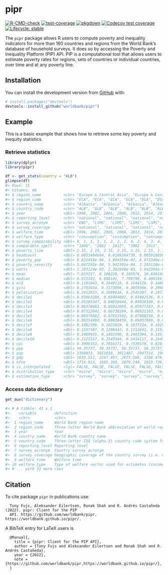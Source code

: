 
<!-- README.md is generated from README.Rmd. Please edit that file -->

# pipr

<!-- badges: start -->

[![R-CMD-check](https://github.com/worldbank/pipr/workflows/R-CMD-check/badge.svg)](https://github.com/worldbank/pipr/actions?workflow=R-CMD-check)
[![test-coverage](https://github.com/worldbank/pipr/workflows/test-coverage/badge.svg)](https://github.com/worldbank/pipr/actions)
[![pkgdown](https://github.com/worldbank/pipr/workflows/pkgdown/badge.svg)](https://github.com/worldbank/pipr/actions)
[![Codecov test
coverage](https://codecov.io/gh/worldbank/pipr/branch/main/graph/badge.svg)](https://app.codecov.io/gh/worldbank/pipr?branch=main)
[![Lifecycle:
stable](https://img.shields.io/badge/lifecycle-stable-brightgreen.svg)](https://lifecycle.r-lib.org/articles/stages.html#stable)
<!-- badges: end -->

The `pipr` package allows R users to compute poverty and inequality
indicators for more than 160 countries and regions from the World Bank’s
database of household surveys. It does so by accessing the Poverty and
Inequality Platform (PIP) API. PIP is a computational tool that allows
users to estimate poverty rates for regions, sets of countries or
individual countries, over time and at any poverty line.

## Installation

You can install the development version from
[GitHub](https://github.com/) with:

``` r
# install.packages("devtools")
devtools::install_github("worldbank/pipr")
```

## Example

This is a basic example that shows how to retrieve some key poverty and
inequity statistics.

### Retrieve statistics

``` r
library(dplyr)
library(pipr)

df <- get_stats(country = "ALB")
glimpse(df)
#> Rows: 15
#> Columns: 40
#> $ region_name          <chr> "Europe & Central Asia", "Europe & Central Asia",~
#> $ region_code          <chr> "ECA", "ECA", "ECA", "ECA", "ECA", "ECA", "ECA", ~
#> $ country_name         <chr> "Albania", "Albania", "Albania", "Albania", "Alba~
#> $ country_code         <chr> "ALB", "ALB", "ALB", "ALB", "ALB", "ALB", "ALB", ~
#> $ year                 <dbl> 1996, 2002, 2005, 2008, 2012, 2014, 2015, 2016, 2~
#> $ reporting_level      <chr> "national", "national", "national", "national", "~
#> $ survey_acronym       <chr> "EWS", "LSMS", "LSMS", "LSMS", "LSMS", "HBS", "HB~
#> $ survey_coverage      <chr> "national", "national", "national", "national", "~
#> $ welfare_time         <dbl> 1996, 2002, 2005, 2008, 2012, 2014, 2015, 2016, 2~
#> $ welfare_type         <chr> "consumption", "consumption", "consumption", "con~
#> $ survey_comparability <dbl> 0, 1, 1, 1, 1, 2, 2, 2, 4, 2, 4, 3, 4, 3
#> $ comparable_spell     <chr> "1996", "2002 - 2012", "2002 - 2012", "2002 - 201~
#> $ poverty_line         <dbl> 2.15, 2.15, 2.15, 2.15, 2.15, 2.15, 2.15, 2.15, 2~
#> $ headcount            <dbl> 0.0053484604, 0.0109264739, 0.0059108568, 0.00199~
#> $ poverty_gap          <dbl> 9.821458e-04, 1.894350e-03, 8.972340e-04, 3.96411~
#> $ poverty_severity     <dbl> 3.047592e-04, 5.942301e-04, 2.285120e-04, 8.69032~
#> $ watts                <dbl> 1.203124e-03, 2.382840e-03, 1.042396e-03, 4.48972~
#> $ mean                 <dbl> 7.933157, 8.108228, 9.165974, 10.038168, 9.517231~
#> $ median               <dbl> 6.972102, 6.688141, 7.799790, 8.400199, 8.240384,~
#> $ mld                  <dbl> 0.1191043, 0.1648116, 0.1544128, 0.1488934, 0.138~
#> $ gini                 <dbl> 0.2701034, 0.3173898, 0.3059566, 0.2998467, 0.289~
#> $ polarization         <dbl> 0.2412933, 0.2689816, 0.2545287, 0.2473111, 0.249~
#> $ decile1              <dbl> 0.03863286, 0.03494002, 0.03482536, 0.03733625, 0~
#> $ decile2              <dbl> 0.05289347, 0.04859444, 0.04920109, 0.05136781, 0~
#> $ decile3              <dbl> 0.06378683, 0.05842059, 0.05977283, 0.06088472, 0~
#> $ decile4              <dbl> 0.07322042, 0.06738204, 0.06921183, 0.06983584, 0~
#> $ decile5              <dbl> 0.08379662, 0.07653102, 0.07988158, 0.07912079, 0~
#> $ decile6              <dbl> 0.09354903, 0.08839459, 0.09037069, 0.08924133, 0~
#> $ decile7              <dbl> 0.1082309, 0.1022859, 0.1037214, 0.1029873, 0.105~
#> $ decile8              <dbl> 0.1247387, 0.1198443, 0.1212641, 0.1192908, 0.122~
#> $ decile9              <dbl> 0.1489955, 0.1492508, 0.1483394, 0.1453520, 0.148~
#> $ decile10             <dbl> 0.2121557, 0.2543564, 0.2434117, 0.2445831, 0.229~
#> $ cpi                  <dbl> 0.3996353, 0.7016371, 0.7539579, 0.8201141, 0.917~
#> $ ppp                  <dbl> 50.35737, 50.35737, 50.35737, 50.35737, 50.35737,~
#> $ pop                  <dbl> 3168033, 3051010, 3011487, 2947314, 2900401, 2889~
#> $ gdp                  <dbl> 1633.552, 2247.497, 2675.508, 3298.478, 3736.339,~
#> $ hfce                 <dbl> 1714.813, 1685.368, 2079.244, 2819.736, 2989.866,~
#> $ is_interpolated      <lgl> FALSE, FALSE, FALSE, FALSE, FALSE, FALSE, FALSE, ~
#> $ distribution_type    <chr> "micro", "micro", "micro", "micro", "micro", "mic~
#> $ estimation_type      <chr> "survey", "survey", "survey", "survey", "survey",~
```

### Access data dictionary

``` r
get_aux("dictionary")

#> # A tibble: 41 x 2
#>    variable        definition                                                   
#>    <chr>           <chr>                                                        
#>  1 region_name     World Bank region name                                       
#>  2 region_code     Three-letter World Bank abbreviation of world regions        
#>  3 year            Year                                                         
#>  4 country_name    World Bank country name                                      
#>  5 country_code    Three-letter ISO (alpha-3) country code system for internati~
#>  6 reporting_level Reporting level                                              
#>  7 survey_acronym  Country survey acronym                                       
#>  8 survey_coverage Geographic coverage of the country survey (i.e. national, ur~
#>  9 welfare_time    Welfare time                                                 
#> 10 welfare_type    Type of welfare vector used for estimates (income or consump~
#> # ... with 31 more rows
```

## Citation

To cite package `pipr` in publications use:

      Tony Fujs, Aleksander Eilertsen, Ronak Shah and R. Andrés Castañeda (2022). pipr: Client for the PIP
      API. https://github.com/worldbank/pipr, https://worldbank.github.io/pipr/.

A BibTeX entry for LaTeX users is

      @Manual{,
        title = {pipr: Client for the PIP API},
        author = {Tony Fujs and Aleksander Eilertsen and Ronak Shah and R. Andrés Castañeda},
        year = {2022},
        note = {https://github.com/worldbank/pipr,https://worldbank.github.io/pipr/},
      }
